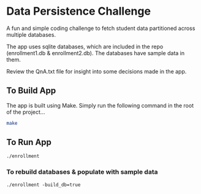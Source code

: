 # Data Persistence Challenge

A fun and simple coding challenge to fetch student data partitioned across multiple databases. 

The app uses sqlite databases, which are included in the repo (enrollment1.db & enrollment2.db). The databases have sample data in them. 

Review the QnA.txt file for insight into some decisions made in the app. 

## To Build App

The app is built using Make. Simply run the following command in the root of the project...

```sh
make
```

## To Run App

```sh
./enrollment
```

### To rebuild databases & populate with sample data

```
./enrollment -build_db=true
```